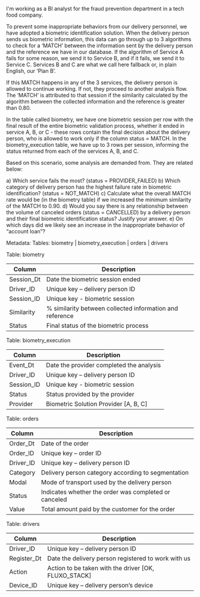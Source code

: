 I'm working as a BI analyst for the fraud prevention department in a tech food company.

To prevent some inappropriate behaviors from our delivery personnel, we have adopted a biometric identification solution. When the delivery person sends us biometric information, this data can go through up to 3 algorithms to check for a ‘MATCH’ between the information sent by the delivery person and the reference we have in our database. If the algorithm of Service A fails for some reason, we send it to Service B, and if it fails, we send it to Service C. Services B and C are what we call here fallback or, in plain English, our ‘Plan B’.

If this MATCH happens in any of the 3 services, the delivery person is allowed to continue working. If not, they proceed to another analysis flow. The ‘MATCH’ is attributed to that session if the similarity calculated by the algorithm between the collected information and the reference is greater than 0.80.

In the table called biometry, we have one biometric session per row with the final result of the entire biometric validation process, whether it ended in service A, B, or C - these rows contain the final decision about the delivery person, who is allowed to work only if the column status = MATCH. In the biometry_execution table, we have up to 3 rows per session, informing the status returned from each of the services A, B, and C.

Based on this scenario, some analysis are demanded from. They are related below:

a) Which service fails the most? (status = PROVIDER_FAILED)
b) Which category of delivery person has the highest failure rate in biometric identification? (status = NOT_MATCH)
c) Calculate what the overall MATCH rate would be (in the biometry table) if we increased the minimum similarity of the MATCH to 0.90.
d) Would you say there is any relationship between the volume of canceled orders (status = CANCELLED) by a delivery person and their final biometric identification status? Justify your answer.
e) On which days did we likely see an increase in the inappropriate behavior of “account loan”?

Metadata:
Tables: biometry | biometry_execution | orders | drivers

Table: biometry

| Column      | Description                                                 |
|-------------|-------------------------------------------------------------|
| Session_Dt  | Date the biometric session ended                            |
| Driver_ID   | Unique key – delivery person ID                             |
| Session_ID  | Unique key - biometric session                              |
| Similarity  | % similarity between collected information and reference    |
| Status      | Final status of the biometric process                       |

Table: biometry_execution

| Column     | Description                                       |
|------------|---------------------------------------------------|
| Event_Dt   | Date the provider completed the analysis          |
| Driver_ID  | Unique key – delivery person ID                   |
| Session_ID | Unique key - biometric session                    |
| Status     | Status provided by the provider                   |
| Provider   | Biometric Solution Provider [A, B, C]             |

Table: orders

| Column      | Description                                      |
|-------------|--------------------------------------------------|
| Order_Dt    | Date of the order                                |
| Order_ID    | Unique key – order ID                            |
| Driver_ID   | Unique key – delivery person ID                  |
| Category    | Delivery person category according to segmentation |
| Modal       | Mode of transport used by the delivery person    |
| Status      | Indicates whether the order was completed or canceled |
| Value       | Total amount paid by the customer for the order  |

Table: drivers

| Column      | Description                                      |
|-------------|--------------------------------------------------|
| Driver_ID   | Unique key – delivery person ID                  |
| Register_Dt | Date the delivery person registered to work with us |
| Action      | Action to be taken with the driver [OK, FLUXO_STACK] |
| Device_ID   | Unique key – delivery person’s device            |
